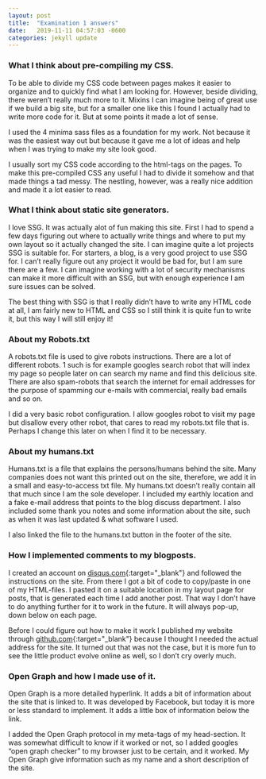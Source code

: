 ```yaml
---
layout: post
title:  "Examination 1 answers"
date:   2019-11-11 04:57:03 -0600
categories: jekyll update
---
```


### What I think about pre-compiling my CSS.

To be able to divide my CSS code between pages makes it easier to organize and to quickly find what I am looking for. 
However, beside dividing, there weren’t really much more to it. Mixins I can imagine being of great use if we build a 
big site, but for a smaller one like this I found I actually had to write more code for it. But at some points it made a lot of sense.

I used the 4 minima sass files as a foundation for my work. Not because it was the easiest way out but because it gave me a lot of 
ideas and help when I was trying to make my site look good.

I usually sort my CSS code according to the html-tags on the pages. To make this pre-compiled CSS any useful I had to divide it 
somehow and that made things a tad messy. The nestling, however, was a really nice addition and made it a lot easier to read.

### What I think about static site generators.

I love SSG. It was actually alot of fun making this site. First I had to spend a few days figuring out where to actually write things 
and where to put my own layout so it actually changed the site.
I can imagine quite a lot projects SSG is suitable for. For starters, a blog, is a very good project to use SSG for. I can’t really figure 
out any project it would be bad for, but I am sure there are a few. I can imagine working with a lot of security mechanisms can make 
it more difficult with an SSG, but with enough experience I am sure issues can be solved.

The best thing with SSG is that I really didn’t have to write any HTML code at all, I am fairly new to HTML and CSS so I still think 
it is quite fun to write it, but this way I will still enjoy it!

### About my Robots.txt

A robots.txt file is used to give robots instructions. There are a lot of different robots. 1 such is for example googles search robot that 
will index my page so people later on can search my name and find this delicious site. There are also spam-robots that search the internet 
for email addresses for the purpose of spamming our e-mails with commercial, really bad emails and so on.

I did a very basic robot configuration. I allow googles robot to visit my page but disallow every other robot, that cares to read my 
robots.txt file that is. Perhaps I change this later on when I find it to be necessary.

### About my humans.txt

Humans.txt is a file that explains the persons/humans behind the site. Many companies does not want this printed out on the site, therefore, 
we add it in a small and easy-to-access txt file.
My humans.txt doesn’t really contain all that much since I am the sole developer. I included my earthly location and a fake e-mail address 
that points to the blog discuss department. I also included some thank you notes and some information about the site, such as when 
it was last updated & what software I used.

I also linked the file to the humans.txt button in the footer of the site.

### How I implemented comments to my blogposts.

I created an account on [disqus.com](https://disqus.com/){:target="_blank"} and followed the instructions on the site. From there I got a bit of code 
to copy/paste in one of my HTML-files. I pasted it on a suitable location in my layout page for posts, that is generated each time I add another post. 
That way I don’t have to do anything further for it to work in the future. It will always pop-up, down below on each page.

Before I could figure out how to make it work I published my website through [github.com](https://github.com/){:target="_blank"} because I thought I needed the 
actual address for the site. It turned out that was not the case, but it is more fun to see the little product evolve online as well, 
so I don’t cry overly much.

### Open Graph and how I made use of it.

Open Graph is a more detailed hyperlink. It adds a bit of information about the site that is linked to. It was developed by Facebook, but today it 
is more or less standard to implement. It adds a little box of information below the link.

I added the Open Graph protocol in my meta-tags of my head-section. It was somewhat difficult to know if it worked or not, so I added googles 
“open graph checker” to my browser just to be certain, and it worked. My Open Graph give information such as my name and a short description of the site.
